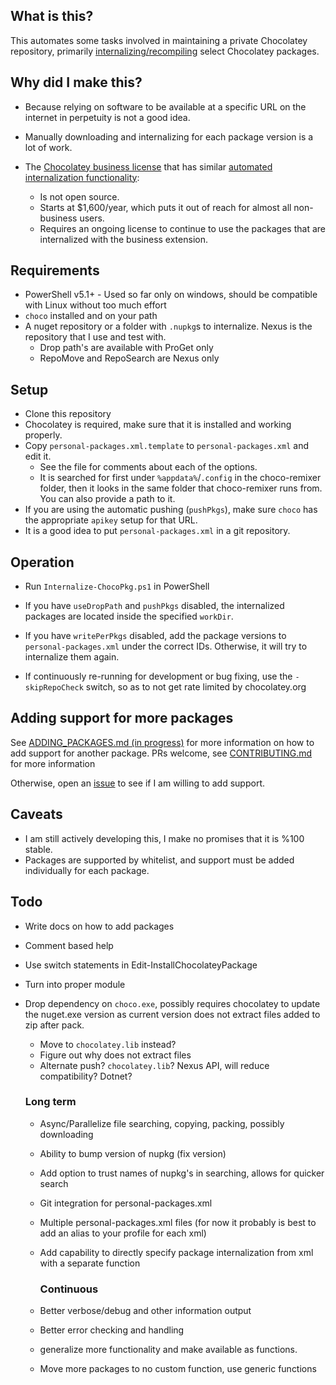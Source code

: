 ## What is this?

This automates some tasks involved in maintaining a private Chocolatey repository, primarily [internalizing/recompiling](https://chocolatey.org/docs/how-to-recompile-packages) select Chocolatey packages.

## Why did I make this? 

- Because relying on software to be available at a specific URL on the internet in perpetuity is not a good idea.
- Manually downloading and internalizing for each package version is a lot of work.
- The [Chocolatey business license](https://chocolatey.org/pricing#faq-pricing) that has similar [automated internalization functionality](https://chocolatey.org/docs/features-automatically-recompile-packages):
 
   - Is not open source.
   - Starts at $1,600/year, which puts it out of reach for almost all non-business users.
   - Requires an ongoing license to continue to use the packages that are internalized with the business extension. 

## Requirements

- PowerShell v5.1+ - Used so far only on windows, should be compatible with Linux without too much effort
- `choco` installed and on your path
- A nuget repository or a folder with `.nupkg`s to internalize. Nexus is the repository that I use and test with.
	- Drop path's are available with ProGet only
	- RepoMove and RepoSearch are Nexus only

## Setup 

- Clone this repository
- Chocolatey is required, make sure that it is installed and working properly. 
- Copy `personal-packages.xml.template` to `personal-packages.xml` and edit it. 
    - See the file for comments about each of the options.
    - It is searched for first under `%appdata%`/`.config` in the choco-remixer folder, then it looks in the same folder that choco-remixer runs from. You can also provide a path to it.
- If you are using the automatic pushing (`pushPkgs`), make sure `choco` has the appropriate `apikey` setup for that URL.
- It is a good idea to put `personal-packages.xml` in a git repository.

## Operation 

- Run `Internalize-ChocoPkg.ps1` in PowerShell

- If you have `useDropPath` and `pushPkgs` disabled, the internalized packages are located inside the specified `workDir`.
- If you have `writePerPkgs` disabled, add the package versions to `personal-packages.xml` under the correct IDs. Otherwise, it will try to internalize them again.

- If continuously re-running for development or bug fixing, use the `-skipRepoCheck` switch, so as to not get rate limited by chocolatey.org 

## Adding support for more packages

See [ADDING_PACKAGES.md (in progress)](https://github.com/TheCakeIsNaOH/choco-remixer/blob/master/ADDING_PACKAGES.md) for more information on how to add support for another package. PRs welcome, see [CONTRIBUTING.md](https://github.com/TheCakeIsNaOH/choco-remixer/blob/master/CONTRIBUTING.md) for more information

Otherwise, open an [issue](https://github.com/TheCakeIsNaOH/choco-remixer/issues/new) to see if I am willing to add support.


## Caveats

- I am still actively developing this, I make no promises that it is %100 stable.
- Packages are supported by whitelist, and support must be added individually for each package.

## Todo

- Write docs on how to add packages
- Comment based help
- Use switch statements in Edit-InstallChocolateyPackage
- Turn into proper module
- Drop dependency on `choco.exe`, possibly requires chocolatey to update the nuget.exe version as current version does not extract files added to zip after pack.
	- Move to `chocolatey.lib` instead?
	- Figure out why does not extract files
	- Alternate push? `chocolatey.lib`? Nexus API, will reduce compatibility? Dotnet?


    ### Long term
  
  - Async/Parallelize file searching, copying, packing, possibly downloading 
  - Ability to bump version of nupkg (fix version)
  - Add option to trust names of nupkg's in searching, allows for quicker search
  - Git integration for personal-packages.xml
  - Multiple personal-packages.xml files (for now it probably is best to add an alias to your profile for each xml)
  - Add capability to directly specify package internalization from xml with a separate function
  
    ### Continuous 
    
  - Better verbose/debug and other information output
  - Better error checking and handling
  - generalize more functionality and make available as functions. 
  - Move more packages to no custom function, use generic functions
  
